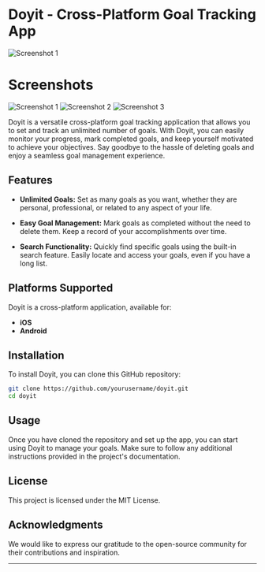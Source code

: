 # Doyit - Cross-Platform Goal Tracking App
![Screenshot 1](Screenshots/playstore.png)

# Screenshots
![Screenshot 1](Screenshots/IMG-20230925-WA0007.jpg)
![Screenshot 2](Screenshots/IMG-20230925-WA0006.jpg)
![Screenshot 3](Screenshots/IMG-20230925-WA0006.jpg)

Doyit is a versatile cross-platform goal tracking application that allows you to set and track an unlimited number of goals. With Doyit, you can easily monitor your progress, mark completed goals, and keep yourself motivated to achieve your objectives. Say goodbye to the hassle of deleting goals and enjoy a seamless goal management experience.

## Features

- **Unlimited Goals:** Set as many goals as you want, whether they are personal, professional, or related to any aspect of your life.

- **Easy Goal Management:** Mark goals as completed without the need to delete them. Keep a record of your accomplishments over time.

- **Search Functionality:** Quickly find specific goals using the built-in search feature. Easily locate and access your goals, even if you have a long list.

## Platforms Supported

Doyit is a cross-platform application, available for:

- **iOS**
- **Android**

## Installation

To install Doyit, you can clone this GitHub repository:

```bash
git clone https://github.com/yourusername/doyit.git
cd doyit
```

## Usage
Once you have cloned the repository and set up the app, you can start using Doyit to manage your goals. Make sure to follow any additional instructions provided in the project's documentation.

## License

This project is licensed under the MIT License.

## Acknowledgments

We would like to express our gratitude to the open-source community for their contributions and inspiration.

---

